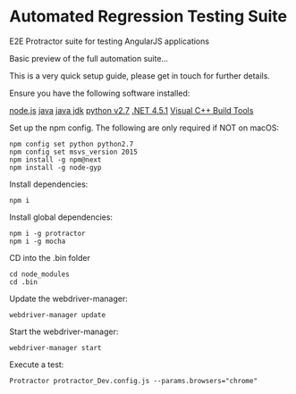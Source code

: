 # Automated Regression Testing Suite
E2E Protractor suite for testing AngularJS applications

Basic preview of the full automation suite...

This is a very quick setup guide, please get in touch for further details.

Ensure you have the following software installed:

[node.js](https://nodejs.org/en/)
[java](https://www.java.com/en/download/)
[java jdk](http://www.oracle.com/technetwork/java/javase/downloads/jdk8-downloads-2133151.html)
[python v2.7](https://www.python.org/download/releases/2.7/#download)
[.NET 4.5.1](https://www.microsoft.com/en-us/download/details.aspx?id=40773)
[Visual C++ Build Tools](http://landinghub.visualstudio.com/visual-cpp-build-tools)

Set up the npm config. 
The following are only required if NOT on macOS:

    npm config set python python2.7
	npm config set msvs_version 2015
	npm install -g npm@next
	npm install -g node-gyp

Install dependencies: 

    npm i

Install global dependencies:

    npm i -g protractor
    npm i -g mocha

CD into the .bin folder

    cd node_modules
    cd .bin

Update the webdriver-manager:

    webdriver-manager update

Start the webdriver-manager:

    webdriver-manager start

Execute a test:

    Protractor protractor_Dev.config.js --params.browsers="chrome" 

